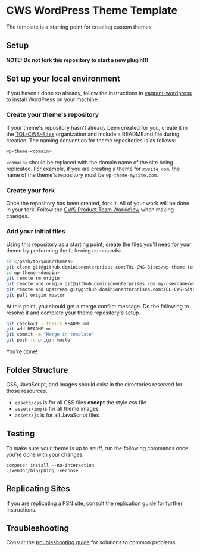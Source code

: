 # CWS WordPress Theme Template
The template is a starting point for creating custom themes.

## Setup
**NOTE: Do not fork this repository to start a new plugin!!!**

## Set up your local environment
If you haven't done so already, follow the instructions in [vagrant-wordpress](https://github.dominionenterprises.com/TOL-CWS-Sites/vagrant-wordpress) to install WordPress on your machine.

### Create your theme's repository
If your theme's repository hasn't already been created for you, create it in the [TOL-CWS-Sites](https://github.dominionenterprises.com/TOL-CWS-Sites) organization and include a README.md file during creation. The naming convention for theme repositories is as follows:

 ```
 wp-theme-<domain>
 ```
 
`<domain>` should be replaced with the domain name of the site being replicated. For example, if you are creating a theme for `mysite.com`, the name of the theme's repository must be `wp-theme-mysite.com`.

### Create your fork
Once the repository has been created, fork it. All of your work will be done in your fork. Follow the [CWS Product Team Workkflow](https://github.dominionenterprises.com/TOL-CWS/handbook/blob/master/development/Workflow.md) when making changes.

### Add your initial files 
Using this repository as a starting point, create the files you'll need for your theme by performing the following commands:
```bash
cd </path/to/your/themes>
git clone git@github.dominionenterprises.com:TOL-CWS-Sites/wp-theme-template wp-theme-<domain>
cd wp-theme-<domain>
git remote rm origin
git remote add origin git@github.dominionenterprises.com:my-username/wp-theme-<domain>
git remote add upstream git@github.dominionenterprises.com:TOL-CWS-Sites/wp-theme-<domain>
git pull origin master
```

At this point, you should get a merge conflict message. Do the following to resolve it and complete your theme repository's setup.
```bash
git checkout --theirs README.md
git add README.md
git commit -m "Merge in template"
git push -u origin master
```

You're done!

## Folder Structure
CSS, JavaScript, and images should exist in the directories reserved for those resources.
* `assets/css` is for all CSS files **except** the style.css file
* `assets/img` is for all theme images
* `assets/js` is for all JavaScript files

## Testing
To make sure your theme is up to snuff, run the following commands once you're done with your changes:
```
composer install --no-interaction
./vendor/bin/phing -verbose
```

## Replicating Sites
If you are replicating a PSN site, consult the [replication guide](docs/REPLICATING.md) for further instructions.

## Troubleshooting
Consult the [troubleshooting guide](docs/TROUBLESHOOTING.md) for solutions to common problems.
